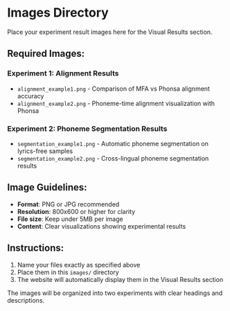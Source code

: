 # Images Directory

Place your experiment result images here for the Visual Results section.

## Required Images:

### Experiment 1: Alignment Results
- `alignment_example1.png` - Comparison of MFA vs Phonsa alignment accuracy
- `alignment_example2.png` - Phoneme-time alignment visualization with Phonsa

### Experiment 2: Phoneme Segmentation Results  
- `segmentation_example1.png` - Automatic phoneme segmentation on lyrics-free samples
- `segmentation_example2.png` - Cross-lingual phoneme segmentation results

## Image Guidelines:
- **Format**: PNG or JPG recommended
- **Resolution**: 800x600 or higher for clarity
- **File size**: Keep under 5MB per image
- **Content**: Clear visualizations showing experimental results

## Instructions:
1. Name your files exactly as specified above
2. Place them in this `images/` directory
3. The website will automatically display them in the Visual Results section

The images will be organized into two experiments with clear headings and descriptions. 